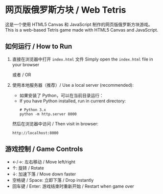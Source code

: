 # 网页版俄罗斯方块 / Web Tetris

这是一个使用 HTML5 Canvas 和 JavaScript 制作的网页版俄罗斯方块游戏。
This is a web-based Tetris game made with HTML5 Canvas and JavaScript.

## 如何运行 / How to Run

1. 直接在浏览器中打开 `index.html` 文件
   Simply open the `index.html` file in your browser

   或者 / OR

2. 使用本地服务器（推荐）/ Use a local server (recommended):
   - 如果安装了 Python，可以在当前目录运行：
   - If you have Python installed, run in current directory:
     ```
     # Python 3.x
     python -m http.server 8000
     ```
   然后在浏览器中访问 / Then visit in browser:
   ```
   http://localhost:8000
   ```

## 游戏控制 / Game Controls

- ←/→: 左右移动 / Move left/right
- ↑: 旋转 / Rotate
- ↓: 加速下落 / Move down faster
- 空格键 / Space: 立即下落 / Drop instantly
- 回车键 / Enter: 游戏结束时重新开始 / Restart when game over 